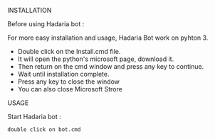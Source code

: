 INSTALLATION

Before using Hadaria bot :

For more easy installation and usage, Hadaria Bot work on pyhton 3.

- Double click on the Install.cmd file.
- It will open the python's microsoft page, download it.
- Then return on the cmd window and press any key to continue.
- Wait until installation complete.
- Press any key to close the window
- You can also close Microsoft Strore


USAGE 

Start Hadaria bot :

    double click on bot.cmd